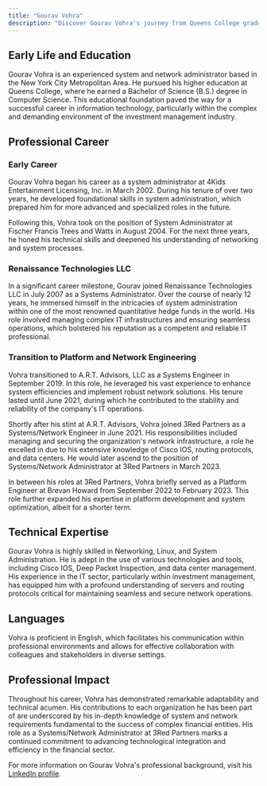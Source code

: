 ```yaml
---
title: "Gourav Vohra"
description: "Discover Gourav Vohra's journey from Queens College graduate to a skilled Systems/Network Administrator, excelling in financial IT environments."
---
```




## Early Life and Education

Gourav Vohra is an experienced system and network administrator based in the New York City Metropolitan Area. He pursued his higher education at Queens College, where he earned a Bachelor of Science (B.S.) degree in Computer Science. This educational foundation paved the way for a successful career in information technology, particularly within the complex and demanding environment of the investment management industry.

## Professional Career

### Early Career

Gourav Vohra began his career as a system administrator at 4Kids Entertainment Licensing, Inc. in March 2002. During his tenure of over two years, he developed foundational skills in system administration, which prepared him for more advanced and specialized roles in the future. 

Following this, Vohra took on the position of System Administrator at Fischer Francis Trees and Watts in August 2004. For the next three years, he honed his technical skills and deepened his understanding of networking and system processes.

### Renaissance Technologies LLC

In a significant career milestone, Gourav joined Renaissance Technologies LLC in July 2007 as a Systems Administrator. Over the course of nearly 12 years, he immersed himself in the intricacies of system administration within one of the most renowned quantitative hedge funds in the world. His role involved managing complex IT infrastructures and ensuring seamless operations, which bolstered his reputation as a competent and reliable IT professional.

### Transition to Platform and Network Engineering

Vohra transitioned to A.R.T. Advisors, LLC as a Systems Engineer in September 2019. In this role, he leveraged his vast experience to enhance system efficiencies and implement robust network solutions. His tenure lasted until June 2021, during which he contributed to the stability and reliability of the company's IT operations.

Shortly after his stint at A.R.T. Advisors, Vohra joined 3Red Partners as a Systems/Network Engineer in June 2021. His responsibilities included managing and securing the organization's network infrastructure, a role he excelled in due to his extensive knowledge of Cisco IOS, routing protocols, and data centers. He would later ascend to the position of Systems/Network Administrator at 3Red Partners in March 2023.

In between his roles at 3Red Partners, Vohra briefly served as a Platform Engineer at Brevan Howard from September 2022 to February 2023. This role further expanded his expertise in platform development and system optimization, albeit for a shorter term.

## Technical Expertise

Gourav Vohra is highly skilled in Networking, Linux, and System Administration. He is adept in the use of various technologies and tools, including Cisco IOS, Deep Packet Inspection, and data center management. His experience in the IT sector, particularly within investment management, has equipped him with a profound understanding of servers and routing protocols critical for maintaining seamless and secure network operations.

## Languages

Vohra is proficient in English, which facilitates his communication within professional environments and allows for effective collaboration with colleagues and stakeholders in diverse settings.

## Professional Impact

Throughout his career, Vohra has demonstrated remarkable adaptability and technical acumen. His contributions to each organization he has been part of are underscored by his in-depth knowledge of system and network requirements fundamental to the success of complex financial entities. His role as a Systems/Network Administrator at 3Red Partners marks a continued commitment to advancing technological integration and efficiency in the financial sector.

For more information on Gourav Vohra's professional background, visit his [LinkedIn profile](www.linkedin.com/in/gourav-vohra-a01337102).